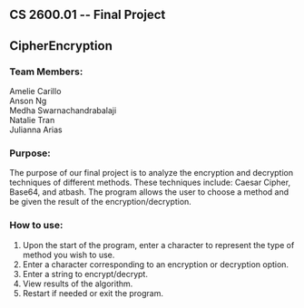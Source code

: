 ## CS 2600.01 -- Final Project
## CipherEncryption

### Team Members:
Amelie Carillo\
Anson Ng\
Medha Swarnachandrabalaji\
Natalie Tran\
Julianna Arias

### Purpose: 
The purpose of our final project is to analyze the encryption and decryption techniques of different methods. These techniques include: Caesar Cipher, Base64, and atbash. The program allows the user to choose a method and be given the result of the encryption/decryption.

### How to use:
1. Upon the start of the program, enter a character to represent the type of method you wish to use.
2. Enter a character corresponding to an encryption or decryption option.
3. Enter a string to encrypt/decrypt.
4. View results of the algorithm.
5. Restart if needed or exit the program.
